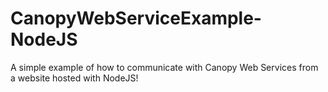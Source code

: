 # CanopyWebServiceExample-NodeJS
A simple example of how to communicate with Canopy Web Services from a website hosted with NodeJS!
